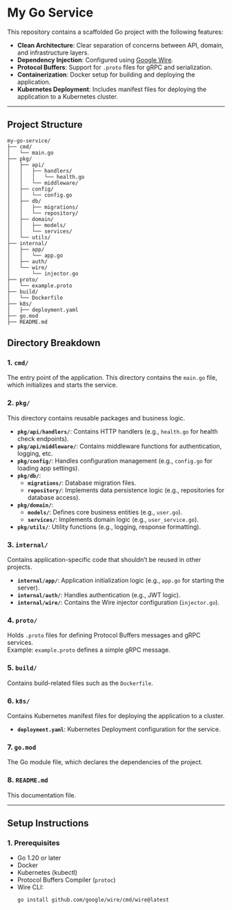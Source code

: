 # My Go Service

This repository contains a scaffolded Go project with the following features:

- **Clean Architecture**: Clear separation of concerns between API, domain, and infrastructure layers.
- **Dependency Injection**: Configured using [Google Wire](https://github.com/google/wire).
- **Protocol Buffers**: Support for `.proto` files for gRPC and serialization.
- **Containerization**: Docker setup for building and deploying the application.
- **Kubernetes Deployment**: Includes manifest files for deploying the application to a Kubernetes cluster.

---

## **Project Structure**

```plaintext
my-go-service/
├── cmd/
│   └── main.go
├── pkg/
│   ├── api/
│   │   ├── handlers/
│   │   │   └── health.go
│   │   └── middleware/
│   ├── config/
│   │   └── config.go
│   ├── db/
│   │   ├── migrations/
│   │   └── repository/
│   ├── domain/
│   │   ├── models/
│   │   └── services/
│   └── utils/
├── internal/
│   ├── app/
│   │   └── app.go
│   ├── auth/
│   └── wire/
│       └── injector.go
├── proto/
│   └── example.proto
├── build/
│   └── Dockerfile
├── k8s/
│   ├── deployment.yaml
├── go.mod
├── README.md

```
## **Directory Breakdown**

### **1. `cmd/`**
The entry point of the application. This directory contains the `main.go` file, which initializes and starts the service.

### **2. `pkg/`**
This directory contains reusable packages and business logic.

- **`pkg/api/handlers/`**: Contains HTTP handlers (e.g., `health.go` for health check endpoints).
- **`pkg/api/middleware/`**: Contains middleware functions for authentication, logging, etc.
- **`pkg/config/`**: Handles configuration management (e.g., `config.go` for loading app settings).
- **`pkg/db/`**:
  - **`migrations/`**: Database migration files.
  - **`repository/`**: Implements data persistence logic (e.g., repositories for database access).
- **`pkg/domain/`**:
  - **`models/`**: Defines core business entities (e.g., `user.go`).
  - **`services/`**: Implements domain logic (e.g., `user_service.go`).
- **`pkg/utils/`**: Utility functions (e.g., logging, response formatting).

### **3. `internal/`**
Contains application-specific code that shouldn’t be reused in other projects.

- **`internal/app/`**: Application initialization logic (e.g., `app.go` for starting the server).
- **`internal/auth/`**: Handles authentication (e.g., JWT logic).
- **`internal/wire/`**: Contains the Wire injector configuration (`injector.go`).

### **4. `proto/`**
Holds `.proto` files for defining Protocol Buffers messages and gRPC services.  
Example: `example.proto` defines a simple gRPC message.

### **5. `build/`**
Contains build-related files such as the `Dockerfile`.

### **6. `k8s/`**
Contains Kubernetes manifest files for deploying the application to a cluster.

- **`deployment.yaml`**: Kubernetes Deployment configuration for the service.

### **7. `go.mod`**
The Go module file, which declares the dependencies of the project.

### **8. `README.md`**
This documentation file.

---

## **Setup Instructions**

### **1. Prerequisites**
- Go 1.20 or later
- Docker
- Kubernetes (kubectl)
- Protocol Buffers Compiler (`protoc`)
- Wire CLI:
  ```bash
  go install github.com/google/wire/cmd/wire@latest
